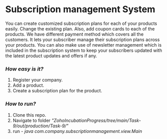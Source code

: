 # Subscription management System

You can create customized subscription plans for each of your products easily. Change the existing plan. Also, add coupon cards to each of the products. We have different payment method which covers all the customers. It lets your subscriber manage their subscription plans across your products. You can also make use of newsletter management which is included in the subscription system to keep your subscribers updated with the latest product updates and offers if any.

### _How easy is it?_
1. Register your company.
2. Add a product.
3. Create a subscription plan for the product.

### _How to run?_

1. Clone this repo.
2. Navigate to folder _"ZohoIncubationProgress/tree/main/Task-9/out/production/Task-9/"_
3. run - *java com.company.subscriptionmanagement.view.Main*